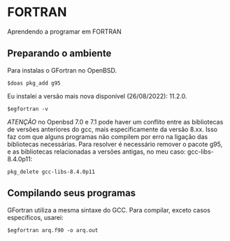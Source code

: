 # FORTRAN
Aprendendo a programar em FORTRAN

## Preparando o ambiente 

Para instalas o GFortran no OpenBSD.
	
	$doas pkg_add g95
 
Eu instalei a versão mais nova disponível (26/08/2022): 11.2.0.
	
	$egfortran -v

*ATENÇÃO* no Openbsd 7.0 e 7.1 pode haver um conflito entre as bibliotecas
de versões anteriores do gcc, mais especificamente da versão 8.xx.
Isso faz com que alguns programas não compilem por erro na ligação das
bibliotecas necessárias.
Para resolver é necessário remover o pacote g95, e as bibliotecas 
relacionadas a versões antigas, no meu caso: gcc-libs-8.4.0p11:
	
	pkg_delete gcc-libs-8.4.0p11

## Compilando seus programas

GFortran utiliza a mesma sintaxe do GCC. Para compilar, exceto casos específicos, usarei:
	
	$egfortran arq.f90 -o arq.out
